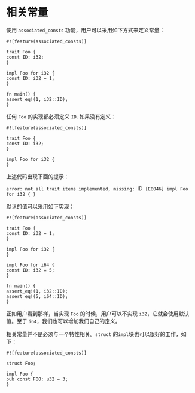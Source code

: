 # 相关常量

使用 `associated_consts` 功能，用户可以采用如下方式来定义常量：   

    #![feature(associated_consts)]
    
    trait Foo {
    const ID: i32;
    }
    
    impl Foo for i32 {
    const ID: i32 = 1;
    }
    
    fn main() {
    assert_eq!(1, i32::ID);
    }

任何 `Foo` 的实现都必须定义 `ID`. 如果没有定义：

    #![feature(associated_consts)]
    
    trait Foo {
    const ID: i32;
    }
    
    impl Foo for i32 {
    }

上述代码出现下面的提示：   

`error: not all trait items implemented, missing: `ID` [E0046]
     impl Foo for i32 {
     }`

默认的值可以采用如下实现：

    #![feature(associated_consts)]
    
    trait Foo {
    const ID: i32 = 1;
    }
    
    impl Foo for i32 {
    }
    
    impl Foo for i64 {
    const ID: i32 = 5;
    }
    
    fn main() {
    assert_eq!(1, i32::ID);
    assert_eq!(5, i64::ID);
    }

正如用户看到那样，当实现 `Foo` 的时候，用户可以不实现 `i32`，它就会使用默认值。至于 `i64`，我们也可以增加我们自己的定义。

相关常量并不是必须与一个特性相关。`struct` 的`impl`块也可以很好的工作，如下：    

    #![feature(associated_consts)]
    
    struct Foo;
    
    impl Foo {
    pub const FOO: u32 = 3;
    }


